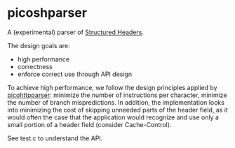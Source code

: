 picoshparser
===

A (experimental) parser of [Structured Headers](https://httpwg.org/http-extensions/draft-ietf-httpbis-header-structure.html).

The design goals are:
* high performance
* correctness
* enforce correct use through API design

To achieve high performance, we follow the design principles applied by [picohttpparser](https://github.com/h2o/picohttpparser): minimize the number of instructions per character, minimize the number of branch mispredictions.
In addition, the implementation looks into minimizing the cost of skipping unneeded parts of the header field, as it would often the case that the application would recognize and use only a small portion of a header field (consider Cache-Control).

See test.c to understand the API.
